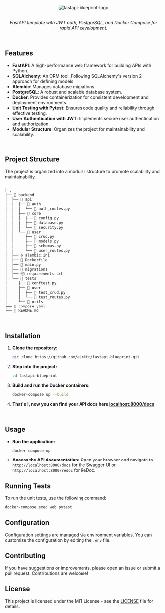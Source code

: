 <div align="center">
   <img src="https://github.com/user-attachments/assets/f4311d59-2dce-4542-b1e7-3973db6b9a5c" alt="fastapi-blueprint-logo" />
</div>
<br />
 <p align="center">
    <em>FastAPI template with JWT auth, PostgreSQL, and Docker Compose for rapid API development.</em>
 </p>
 
<br />

## Features

- **FastAPI**: A high-performance web framework for building APIs with Python.
- **SQLAlchemy**: An ORM tool. Following SQLAlchemy's version 2 approach for defining models
- **Alembic**: Manages database migrations.
- **PostgreSQL**: A robust and scalable database system.
- **Docker**: Provides containerization for consistent development and deployment environments.
- **Unit Testing with Pytest**: Ensures code quality and reliability through effective testing.
- **User Authentication with JWT**: Implements secure user authentication and authorization.
- **Modular Structure**: Organizes the project for maintainability and scalability.

<br />

## Project Structure

The project is organized into a modular structure to promote scalability and maintainability.

```bash

📁 .
├── 📁 backend
│  ├── 📁 api
│  │  ├── 📁 auth
│  │  │  └── 📄 auth_routes.py
│  │  ├── 📁 core
│  │  │  ├── 📄 config.py
│  │  │  ├── 📄 database.py
│  │  │  └── 📄 security.py
│  │  └── 📁 user
│  │     ├── 📄 crud.py
│  │     ├── 📄 models.py
│  │     ├── 📄 schemas.py
│  │     └── 📄 user_routes.py
│  ├── ⚙️ alembic.ini
│  ├── 🐳 Dockerfile
│  ├── 📄 main.py
│  ├── 📁 migrations
│  ├── 📦 requirements.txt
│  └── 📁 tests
│     ├── 📄 conftest.py
│     ├── 📁 user
│     │  ├── 📄 test_crud.py
│     │  └── 📄 test_routes.py
│     └── 📁 utils
├── 🐳 compose.yaml
└── 📑 README.md

```


<br />


## Installation

1. **Clone the repository:**

   ```bash
   git clone https://github.com/aLmktr/fastapi-blueprint.git
   ```

2. **Step into the project:**

   ```bash
   cd fastapi-blueprint 
   ```

3. **Build and run the Docker containers:**

   ```bash
   docker-compose up --build
   ```

4. **That's !, now you can find your API docs here [localhost:8000/docs](http://0.0.0.0:8000/docs)**

<br />

## Usage

- **Run the application:**

  ```bash
  docker-compose up
  ```

- **Access the API documentation:**
  Open your browser and navigate to `http://localhost:8000/docs` for the Swagger UI or `http://localhost:8000/redoc` for ReDoc.

## Running Tests

To run the unit tests, use the following command:

```bash
docker-compose exec web pytest
```

## Configuration

Configuration settings are managed via environment variables. You can customize the configuration by editing the `.env` file.

## Contributing

If you have suggestions or improvements, please open an issue or submit a pull request. Contributions are welcome!

## License

This project is licensed under the MIT License - see the [LICENSE](LICENSE) file for details.
